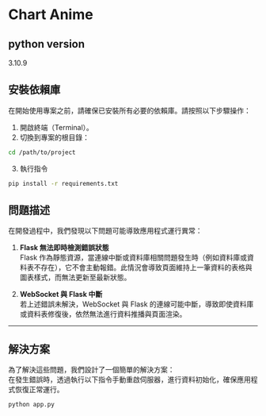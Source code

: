 # Chart Anime

## python version
3.10.9

## 安裝依賴庫

在開始使用專案之前，請確保已安裝所有必要的依賴庫。請按照以下步驟操作：

1. 開啟終端（Terminal）。
2. 切換到專案的根目錄：
 ```bash
 cd /path/to/project
 ```
3. 執行指令
 ```bash
 pip install -r requirements.txt
 ```

   
## 問題描述

在開發過程中，我們發現以下問題可能導致應用程式運行異常：

1. **Flask 無法即時檢測錯誤狀態**  
   Flask 作為靜態資源，當連線中斷或資料庫相關問題發生時（例如資料庫或資料表不存在），它不會主動報錯。此情況會導致頁面維持上一筆資料的表格與圖表樣式，而無法更新至最新狀態。

2. **WebSocket 與 Flask 中斷**  
   若上述錯誤未解決，WebSocket 與 Flask 的連線可能中斷，導致即使資料庫或資料表修復後，依然無法進行資料推播與頁面渲染。

---

## 解決方案

為了解決這些問題，我們設計了一個簡單的解決方案：  
在發生錯誤時，透過執行以下指令手動重啟伺服器，進行資料初始化，確保應用程式恢復正常運行。

```bash
python app.py
```






